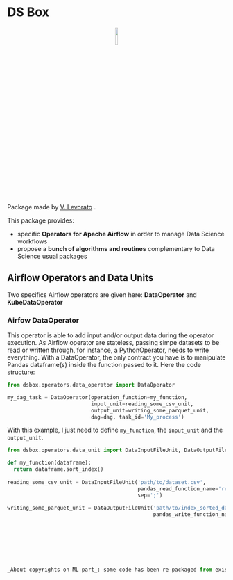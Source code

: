 # DS Box
<p align="center">
<img width="10%" src="https://user-images.githubusercontent.com/17388898/81501373-51baa880-92d8-11ea-8b96-d461bee1d21e.png">
</p>

Package made by <a href="https://www.linkedin.com/in/vlevorato/">V. Levorato</a> .

This package provides:
* specific **Operators for Apache Airflow** in order to manage Data Science workflows
* propose a **bunch of algorithms and routines** complementary to Data Science usual packages


## Airflow Operators and Data Units

Two specifics Airflow operators are given here: **DataOperator** and **KubeDataOperator**

### Airfow DataOperator
This operator is able to add input and/or output data during the operator execution. As Airflow operator are stateless, passing simpe datasets to be read or written through, for instance, a PythonOperator, needs to write everything. With a DataOperator, the only contract you have is to manipulate Pandas dataframe(s) inside the function passed to it. Here the code structure:
```python
from dsbox.operators.data_operator import DataOperator

my_dag_task = DataOperator(operation_function=my_function,
                           input_unit=reading_some_csv_unit,
                           output_unit=writing_some_parquet_unit,
                           dag=dag, task_id='My_process')
```

With this example, I just need to define ```my_function```, the ```input_unit``` and the ```output_unit```.

```python
from dsbox.operators.data_unit import DataInputFileUnit, DataOutputFileUnit

def my_function(dataframe):
  return dataframe.sort_index()
 
reading_some_csv_unit = DataInputFileUnit('path/to/dataset.csv',
                                          pandas_read_function_name='read_csv',
                                          sep=';')
                                          
writing_some_parquet_unit = DataOutputFileUnit('path/to/index_sorted_dataset.parquet',
                                               pandas_write_function_name='to_parquet')                                     








_About copyrights on ML part_: some code has been re-packaged from existing libraries which are not or fewly maintained, and for which I could have been involved in the past. All licences are respected and original authors and repos quoted.


 

